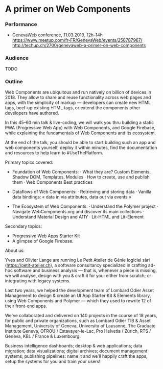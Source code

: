 # A primer on Web Components


### Performance

* GenevaWeb conference, 11.03.2019, 12h–14h  
  https://www.meetup.com/fr-FR/GenevaWeb/events/258787967/  
  http://techup.ch/2700/genevaweb-a-primer-on-web-components

### Audience

TODO

### Outline

Web Components are ubiquitous and run natively on billion of devices in 2018. They allow to share and reuse functionality across web pages and apps, with the simplicity of markup — developers can create new HTML tags, beef-up existing HTML tags, or extend the components other developers have authored.

In this 45–60 min talk & live-coding, we will walk you thru building a static PWA (Progressive Web App) with Web Components, and Google Firebase, while explaining the fundamentals of Web Components and its ecosystem.

At the end of the talk, you should be able to start building such an app and web components yourself, deploy it within minutes, find the documentation and resources to help learn to #UseThePlatform.

Primary topics covered:

* Foundation of Web Components:
· What they are? Custom Elements, Shadow DOM, Templates, Modules
· How to create, use and publish them
· Web Components Best practices

* Dataflows of Web Components:
· Retrieving and storing data
· Vanilla data bindings: « data in via attributes, data out via events »

* The Ecosystem of Web Components:
· Understand the Polymer project
· Navigate WebComponents.org and discover its main collections
· Understand Material Design and A11Y
· Lit-HTML and Lit-Element

Secondary topics:

* Progressive Web Apps Starter Kit
* A glimpse of Google Firebase.

About us:

Yves and Olivier Lange are running Le Petit Atelier de Génie logiciel sàrl (https://petit-atelier.ch), a software consultancy specialized in crafting ad-hoc software and business analysis — that is, whenever a piece is missing, we will analyse, design with you & craft it for you: either from scratch; or integrating with legacy systems.

Last two years, we helped the development team of Lombard Odier Asset Management to design & create an UI App Starter Kit & Elements library, using Web Components and Polymer — which they used to rewrite 12 of their front-end apps.

We've collaborated and delivered on 140 projects in the course of 18 years, for public and private organizations, such as Lombard Odier TIB & Asset Management, University of Geneva, University of Lausanne, The Graduate Institute Geneva, OFROU / Estavayer-le-Lac, Pro Helvetia / Zürich, RTS / Geneva, KBL / France & Luxembourg.

Business intelligence dashboards; desktop & web applications; data migration; data visualizations; digital archives; document management systems; publishing pipelines: name it and we'll happily craft the apps, setup the systems for you and train your users!
